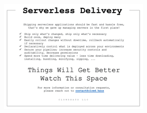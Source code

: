 <a href= "mailto:contact@clowd.haus">
  <p align="center">
    <img src="https://raw.githubusercontent.com/serverless-delivery/.github/main/profile/slscd_banner.png" alt="Serverless Delivery" width="90%">
  </p>
</a>

